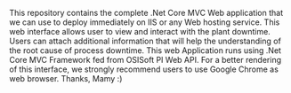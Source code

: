 This repository contains the complete .Net Core MVC Web application that we can use to deploy immediately on IIS or any Web hosting service.
This web interface allows user to view and interact with the plant downtime. 
Users can attach additional information that will help the understanding of the root cause of process downtime.
This web Application runs using .Net Core MVC Framework fed from OSISoft PI Web API.
For a better rendering of this interface, we strongly recommend users to use Google Chrome as web browser.
Thanks, Mamy :)

